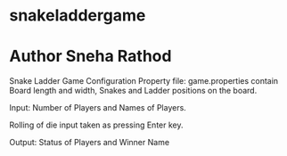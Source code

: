 # snakeladdergame
# Author Sneha Rathod
Snake Ladder Game 
Configuration Property file: game.properties contain Board length and width, Snakes and Ladder positions on the board.

Input: Number of Players and Names of Players.

Rolling of die input taken as pressing Enter key.

Output: Status of Players and Winner Name
